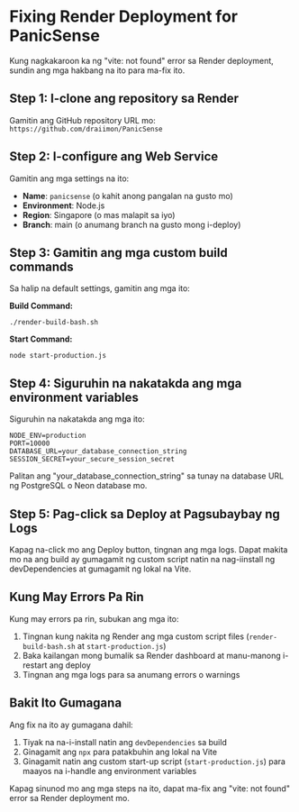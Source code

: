 # Fixing Render Deployment for PanicSense

Kung nagkakaroon ka ng "vite: not found" error sa Render deployment, sundin ang mga hakbang na ito para ma-fix ito.

## Step 1: I-clone ang repository sa Render

Gamitin ang GitHub repository URL mo: `https://github.com/draiimon/PanicSense`

## Step 2: I-configure ang Web Service

Gamitin ang mga settings na ito:

- **Name**: `panicsense` (o kahit anong pangalan na gusto mo)
- **Environment**: Node.js
- **Region**: Singapore (o mas malapit sa iyo)
- **Branch**: main (o anumang branch na gusto mong i-deploy)

## Step 3: Gamitin ang mga custom build commands

Sa halip na default settings, gamitin ang mga ito:

**Build Command:**
```
./render-build-bash.sh
```

**Start Command:**
```
node start-production.js
```

## Step 4: Siguruhin na nakatakda ang mga environment variables

Siguruhin na nakatakda ang mga ito:

```
NODE_ENV=production
PORT=10000
DATABASE_URL=your_database_connection_string
SESSION_SECRET=your_secure_session_secret
```

Palitan ang "your_database_connection_string" sa tunay na database URL ng PostgreSQL o Neon database mo.

## Step 5: Pag-click sa Deploy at Pagsubaybay ng Logs

Kapag na-click mo ang Deploy button, tingnan ang mga logs. Dapat makita mo na ang build ay gumagamit ng custom script natin na nag-iinstall ng devDependencies at gumagamit ng lokal na Vite.

## Kung May Errors Pa Rin

Kung may errors pa rin, subukan ang mga ito:

1. Tingnan kung nakita ng Render ang mga custom script files (`render-build-bash.sh` at `start-production.js`)
2. Baka kailangan mong bumalik sa Render dashboard at manu-manong i-restart ang deploy
3. Tingnan ang mga logs para sa anumang errors o warnings

## Bakit Ito Gumagana

Ang fix na ito ay gumagana dahil:

1. Tiyak na na-i-install natin ang `devDependencies` sa build
2. Ginagamit ang `npx` para patakbuhin ang lokal na Vite
3. Ginagamit natin ang custom start-up script (`start-production.js`) para maayos na i-handle ang environment variables

Kapag sinunod mo ang mga steps na ito, dapat ma-fix ang "vite: not found" error sa Render deployment mo.